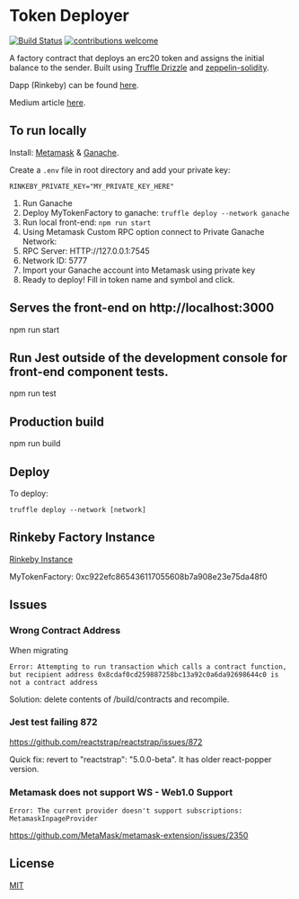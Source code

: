 # Token Deployer

<div>

[![Build Status](https://travis-ci.org/NFhbar/Token-Deployer.png?branch=master)](https://travis-ci.org/NFhbar/Token-Deployer)
[![contributions welcome](https://img.shields.io/badge/contributions-welcome-brightgreen.svg?style=flat)](https://github.com/NFhbar/Token-Deployer/issues)

</div>

A factory contract that deploys an erc20 token and assigns the initial balance to the sender.
Built using [Truffle Drizzle](http://truffleframework.com/blog/drizzle-reactive-ethereum-data-for-front-ends) and
[zeppelin-solidity](https://github.com/OpenZeppelin/zeppelin-solidity).

Dapp (Rinkeby) can be found [here](https://one-click-token.herokuapp.com/).

Medium article [here](https://medium.com/@NicoFrega/erc20-token-deployer-fd4b544598ab).

## To run locally

Install:
[Metamask](https://metamask.io/#how-it-works) &
[Ganache](http://truffleframework.com/ganache/).

Create a ```.env``` file in root directory and add your private key:
```
RINKEBY_PRIVATE_KEY="MY_PRIVATE_KEY_HERE"
```

1. Run Ganache
2. Deploy MyTokenFactory to ganache: ```truffle deploy --network ganache```
3. Run local front-end: ```npm run start```
4. Using Metamask Custom RPC option connect to Private Ganache Network:
5. RPC Server: HTTP://127.0.0.1:7545
6. Network ID: 5777
7. Import your Ganache account into Metamask using private key
8. Ready to deploy! Fill in token name and symbol and click.

## Serves the front-end on http://localhost:3000
npm run start

## Run Jest outside of the development console for front-end component tests.
npm run test

## Production build
npm run build

## Deploy
To deploy:
```
truffle deploy --network [network]
```

## Rinkeby Factory Instance
[Rinkeby Instance](https://one-click-token.herokuapp.com/)

MyTokenFactory: 0xc922efc865436117055608b7a908e23e75da48f0

## Issues

### Wrong Contract Address
When migrating
```
Error: Attempting to run transaction which calls a contract function, but recipient address 0x8cdaf0cd259887258bc13a92c0a6da92698644c0 is not a contract address
```
Solution: delete contents of /build/contracts and recompile.

### Jest test failing 872
https://github.com/reactstrap/reactstrap/issues/872

Quick fix: revert to "reactstrap": "5.0.0-beta". It has older react-popper version.

### Metamask does not support WS - Web1.0 Support
```
Error: The current provider doesn't support subscriptions: MetamaskInpageProvider
```
https://github.com/MetaMask/metamask-extension/issues/2350


## License
[MIT](https://github.com/OpenZeppelin/zeppelin-solidity/blob/master/LICENSE)
